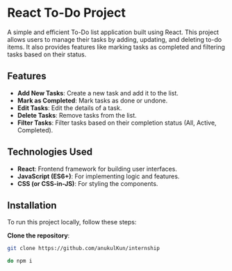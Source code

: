 # React To-Do Project

A simple and efficient To-Do list application built using React. This project allows users to manage their tasks by adding, updating, and deleting to-do items. It also provides features like marking tasks as completed and filtering tasks based on their status.

## Features

- **Add New Tasks**: Create a new task and add it to the list.
- **Mark as Completed**: Mark tasks as done or undone.
- **Edit Tasks**: Edit the details of a task.
- **Delete Tasks**: Remove tasks from the list.
- **Filter Tasks**: Filter tasks based on their completion status (All, Active, Completed).
  
## Technologies Used

- **React**: Frontend framework for building user interfaces.
- **JavaScript (ES6+)**: For implementing logic and features.
- **CSS (or CSS-in-JS)**: For styling the components.

## Installation

To run this project locally, follow these steps:

 **Clone the repository**:
   ```bash
   git clone https://github.com/anukulKun/internship

  do npm i
